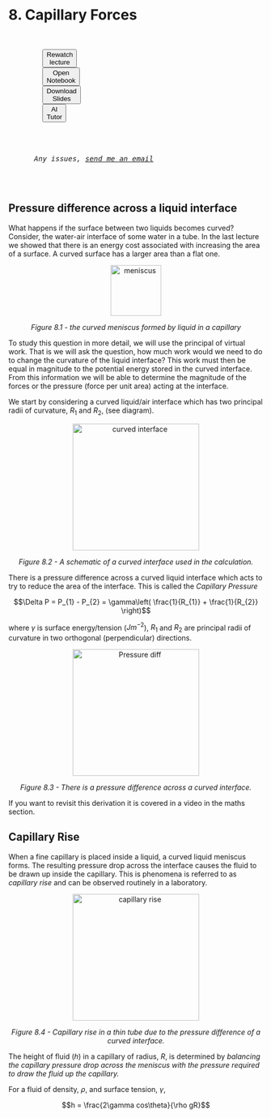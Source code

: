 # 8. Capillary Forces

<script src="../constants.js" defer></script>
<link rel="stylesheet" type="text/css" href="../customstyle.css">
<div class="highlight-{Lecture notranslate">
  <div class="highlight">
    <pre>
      <div class="flex-center replace">
        <button class="styled-button" onclick="window.open('ECHO', '_blank')">Rewatch<br>lecture</button>
        <button class="styled-button" onclick="window.open('NOTEBOOK', '_blank')">Open<br>Notebook</button>
        <button class="styled-button" onclick="window.open('ppt_pdfs/Lecture8.pdf', '_blank')">Download<br>Slides</button>
        <button class="styled-button" onclick=AITUTOR>AI<br>Tutor</button>
      </div>
      <div class="flex-center replace">
      <em style=>Any issues, <a href="MYEMAIL">send me an email</a></em>
      </div>
    </pre>
   
  </div>
</div>

## Pressure difference across a liquid interface

What happens if the surface between two liquids becomes curved?
Consider, the water-air interface of some water in a tube. In the last lecture we showed that there is an energy cost associated with increasing the area of a surface. A curved surface has a larger area than a flat one.

<div style="text-align: center;">
    <img src="imgs/8_1.png" alt="meniscus" width="100" height=auto>
    <p><em>Figure 8.1 - the curved meniscus formed by liquid in a capillary</em></p>
</div>

To study this question in more detail, we will use the principal of virtual work. That is we will ask the question, how much work would we need to do to change the curvature of the liquid interface? This work must then be equal in magnitude to the potential energy stored in the curved interface. From this information
we will be able to determine the magnitude of the forces or the pressure (force per unit area) acting at the interface.

We start by considering a curved liquid/air interface which has two
principal radii of curvature, $R_{1}$ and $R_{2}$, (see diagram).

<div style="text-align: center;">
    <img src="imgs/8_2.png" alt="curved interface" width="250" height=auto>
    <p><em>Figure 8.2 - A schematic of a curved interface used in the calculation.</em></p>
</div>

There is a pressure difference across a curved liquid interface which
acts to try to reduce the area of the interface. This is called the _Capillary Pressure_

$$\Delta P = P_{1} - P_{2} = \gamma\left( \frac{1}{R_{1}} + \frac{1}{R_{2}} \right)$$

where $\gamma$ is surface energy/tension ($Jm^{-2}$), $R_{1}$ and $R_{2}$ are principal radii of curvature in two orthogonal (perpendicular) directions.

<div style="text-align: center;">
    <img src="imgs/8_3.png" alt="Pressure diff" width="250" height=auto>
    <p><em>Figure 8.3 - There is a pressure difference across a curved interface.</em></p>
</div>

If you want to revisit this derivation it is covered in a video in the maths section.

## Capillary Rise

When a fine capillary is placed inside a liquid, a curved liquid meniscus forms. The resulting pressure drop across the interface causes the fluid to be drawn up inside the capillary. This is phenomena is referred to as _capillary rise_ and
can be observed routinely in a laboratory.

<div style="text-align: center;">
    <img src="imgs/8_4.png" alt="capillary rise" width="250" height=auto>
    <p><em>Figure 8.4 - Capillary rise in a thin tube due to the pressure difference of a curved interface.</em></p>
</div>

The height of fluid ($h$) in a capillary of radius, $R$, is determined
by _balancing the capillary pressure drop across the meniscus with the
pressure required to draw the fluid up the capillary._

For a fluid of density, $\rho$, and surface tension, $\gamma$,

$$h = \frac{2\gamma cos\theta}{\rho gR}$$
